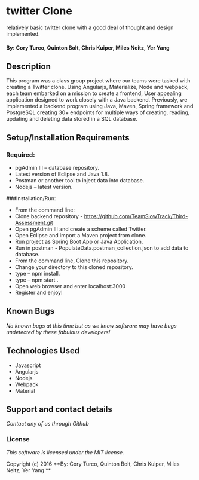 # twitter Clone
relatively basic twitter clone with a good deal of thought and design implemented.

#### By: Cory Turco, Quinton Bolt, Chris Kuiper, Miles Neitz, Yer Yang

## Description

This program was a class group project where our teams were tasked with creating a Twitter clone.  Using Angularjs, Materialize, Node and webpack, each team embarked on a mission to create a frontend, User appealing application designed to work closely with a Java backend. Previously, we implemented a backend program using Java, Maven, Spring framework and PostgreSQL creating 30+ endpoints for multiple ways of creating, reading, updating and deleting data stored in a SQL database.

## Setup/Installation Requirements
### Required:
- pgAdmin III – database repository.
- Latest version of Eclipse and Java 1.8.
- Postman or another tool to inject data into database.
- Nodejs – latest version.

###Installation/Run:
- From the command line:
- Clone backend repository - https://github.com/TeamSlowTrack/Third-Assessment.git
- Open pgAdmin III and create a scheme called Twitter.
- Open Eclipse and import a Maven project from clone.
- Run project as Spring Boot App or Java Application.
- Run in postman - PopulateData.postman_collection.json to add data to database.
- From the command line, Clone this repository.
- Change your directory to this cloned repository.
- type – npm install.
- type – npm start .
- Open web browser and enter localhost:3000
- Register and enjoy!

## Known Bugs
_No known bugs at this time but as we know software may have bugs undetected by these fabulous developers!_

## Technologies Used

- Javascript
- Angularjs
- Nodejs
- Webpack
- Material

## Support and contact details
_Contact any of us through Github_

### License

*This software is licensed under the MIT license.*

Copyright (c) 2016 **By: Cory Turco, Quinton Bolt, Chris Kuiper, Miles Neitz, Yer Yang **
